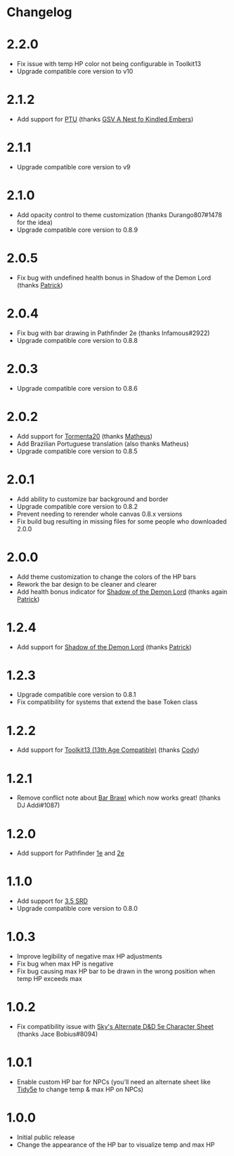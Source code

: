 # Changelog

# 2.2.0
 - Fix issue with temp HP color not being configurable in Toolkit13
 - Upgrade compatible core version to v10

# 2.1.2
 - Add support for [PTU](https://github.com/dylanpiera/Foundry-Pokemon-Tabletop-United-System) (thanks [GSV A Nest fo Kindled Embers](https://github.com/GSV-a-Nest-of-Kindled-Embers))

# 2.1.1
 - Upgrade compatible core version to v9

# 2.1.0
 - Add opacity control to theme customization (thanks Durango807#1478 for the idea)
 - Upgrade compatible core version to 0.8.9

# 2.0.5
 - Fix bug with undefined health bonus in Shadow of the Demon Lord (thanks [Patrick](https://github.com/patrickporto))

# 2.0.4
 - Fix bug with bar drawing in Pathfinder 2e (thanks Infamous#2922)
 - Upgrade compatible core version to 0.8.8

# 2.0.3
 - Upgrade compatible core version to 0.8.6

# 2.0.2
 - Add support for [Tormenta20](https://foundryvtt.com/packages/tormenta20) (thanks [Matheus](https://github.com/mclemente))
 - Add Brazilian Portuguese translation (also thanks Matheus)
 - Upgrade compatible core version to 0.8.5

# 2.0.1
 - Add ability to customize bar background and border
 - Upgrade compatible core version to 0.8.2
 - Prevent needing to rerender whole canvas 0.8.x versions
 - Fix build bug resulting in missing files for some people who downloaded 2.0.0

# 2.0.0
 - Add theme customization to change the colors of the HP bars
 - Rework the bar design to be cleaner and clearer
 - Add health bonus indicator for [Shadow of the Demon Lord](https://foundryvtt.com/packages/demonlord) (thanks again [Patrick](https://github.com/patrickporto))

# 1.2.4
 - Add support for [Shadow of the Demon Lord](https://foundryvtt.com/packages/demonlord) (thanks [Patrick](https://github.com/patrickporto))

# 1.2.3
 - Upgrade compatible core version to 0.8.1
 - Fix compatibility for systems that extend the base Token class

# 1.2.2
 - Add support for [Toolkit13 (13th Age Compatible)](https://foundryvtt.com/packages/archmage) (thanks [Cody](https://github.com/cswendrowski))

# 1.2.1
 - Remove conflict note about [Bar Brawl](https://gitlab.com/woodentavern/foundryvtt-bar-brawl) which now works great! (thanks DJ Addi#1087)

# 1.2.0
 - Add support for Pathfinder [1e](https://foundryvtt.com/packages/pf1) and [2e](https://foundryvtt.com/packages/pf2e)

# 1.1.0
 - Add support for [3.5 SRD](https://foundryvtt.com/packages/D35E)
 - Upgrade compatible core version to 0.8.0

# 1.0.3
 - Improve legibility of negative max HP adjustments
 - Fix bug when max HP is negative
 - Fix bug causing max HP bar to be drawn in the wrong position when temp HP exceeds max

# 1.0.2
 - Fix compatibility issue with [Sky's Alternate D&D 5e Character Sheet](https://github.com/Sky-Captain-13/foundry/tree/master/alt5e) (thanks Jace Bobius#8094)

# 1.0.1
 - Enable custom HP bar for NPCs (you'll need an alternate sheet like [Tidy5e](https://foundryvtt.com/packages/tidy5e-sheet) to change temp & max HP on NPCs)

# 1.0.0
 - Initial public release
 - Change the appearance of the HP bar to visualize temp and max HP
